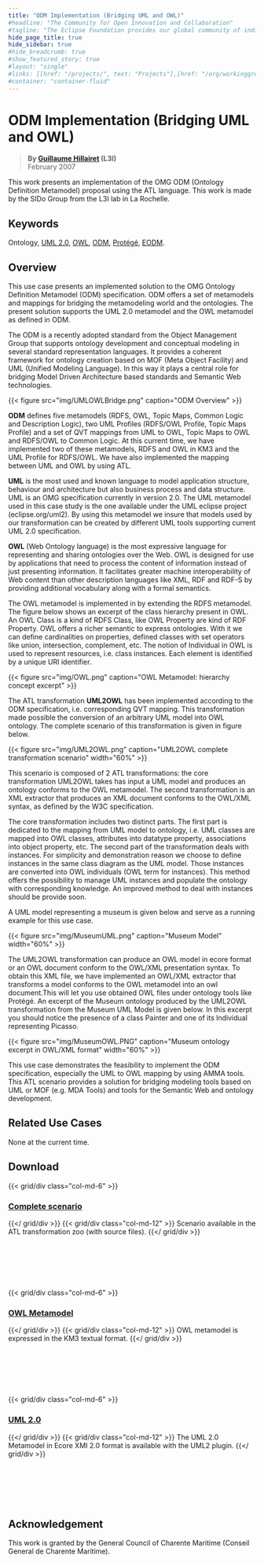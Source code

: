 ```yaml
---
title: "ODM Implementation (Bridging UML and OWL)"
#headline: "The Community for Open Innovation and Collaboration"
#tagline: "The Eclipse Foundation provides our global community of individuals and organizations with a mature, scalable, and business-friendly environment for open source software collaboration and innovation."
hide_page_title: true
hide_sidebar: true
#hide_breadcrumb: true
#show_featured_story: true
#layout: "single"
#links: [[href: "/projects/", text: "Projects"],[href: "/org/workinggroups/", text: "Working Group"],[href: "/membership/", text: "Members"],[href: "/org/value", text: "Business Value"]]
#container: "container-fluid"
---
```


# ODM Implementation (Bridging UML and OWL)

> **By [Guillaume Hillairet](mailto:g<dot>hillairet<at>gmail<dot>com) (L3I)** \
> February 2007

This work presents an implementation of the OMG ODM (Ontology Definition Metamodel) proposal using the ATL language. This work is made by the SIDo Group from the L3I lab in La Rochelle.

## Keywords

Ontology, [UML 2.0](https://www.uml.org/), [OWL](https://www.w3.org/2004/OWL), [ODM](https://www.omg.org/ontology), [Protégé](https://protege.stanford.edu/), [EODM](https://www.eclipse.org/modeling/mdt/?project=eodm).

## Overview

This use case presents an implemented solution to the OMG Ontology Definition Metamodel (ODM) specification. ODM offers a set of metamodels and mappings for bridging the metamodeling world and the ontologies. The present solution supports the UML 2.0 metamodel and the OWL metamodel as defined in ODM.

The ODM is a recently adopted standard from the Object Management Group that supports ontology development and conceptual modeling in several standard representation languages. It provides a coherent framework for ontology creation based on MOF (Meta Object Facility) and UML (Unified Modeling Language). In this way it plays a central role for bridging Model Driven Architecture based standards and Semantic Web technologies.

{{< figure src="img/UMLOWLBridge.png" caption="ODM Overview" >}}

**ODM** defines five metamodels (RDFS, OWL, Topic Maps, Common Logic and Description Logic), two UML Profiles (RDFS/OWL Profile, Topic Maps Profile) and a set of QVT mappings from UML to OWL, Topic Maps to OWL and RDFS/OWL to Common Logic. At this current time, we have implemented two of these metamodels, RDFS and OWL in KM3 and the UML Profile for RDFS/OWL. We have also implemented the mapping between UML and OWL by using ATL.

**UML** is the most used and known language to model application structure, behaviour and architecture but also business process and data structure. UML is an OMG specification currently in version 2.0. The UML metamodel used in this case study is the one available under the UML eclipse project (eclipse.org/uml2). By using this metamodel we insure that models used by our transformation can be created by different UML tools supporting current UML 2.0 specification.

**OWL** (Web Ontology language) is the most expressive language for representing and sharing ontologies over the Web. OWL is designed for use by applications that need to process the content of information instead of just presenting information. It facilitates greater machine interoperability of Web content than other description languages like XML, RDF and RDF-S by providing additional vocabulary along with a formal semantics.

The OWL metamodel is implemented in by extending the RDFS metamodel. The figure below shows an excerpt of the class hierarchy present in OWL. An OWL Class is a kind of RDFS Class, like OWL Property are kind of RDF Property. OWL offers a richer semantic to express ontologies. With it we can define cardinalities on properties, defined classes with set operators like union, intersection, complement, etc. The notion of Individual in OWL is used to represent resources, i.e. class instances. Each element is identified by a unique URI identifier.

{{< figure src="img/OWL.png" caption="OWL Metamodel: hierarchy concept excerpt" >}}

The ATL transformation **UML2OWL** has been implemented according to the ODM specification, i.e. corresponding QVT mapping. This transformation made possible the conversion of an arbitrary UML model into OWL ontology. The complete scenario of this transformation is given in figure below.

{{< figure src="img/UML2OWL.png" caption="UML2OWL complete transformation scenario" width="60%" >}}

This scenario is composed of 2 ATL transformations: the core transformation UML2OWL takes has input a UML model and produces an ontology conforms to the OWL metamodel. The second transformation is an XML extractor that produces an XML document conforms to the OWL/XML syntax, as defined by the W3C specification.

The core transformation includes two distinct parts. The first part is dedicated to the mapping from UML model to ontology, i.e. UML classes are mapped into OWL classes, attributes into datatype property, associations into object property, etc. The second part of the transformation deals with instances. For simplicity and demonstration reason we choose to define instances in the same class diagram as the UML model. Those instances are converted into OWL individuals (OWL term for instances). This method offers the possibility to manage UML instances and populate the ontology with corresponding knowledge. An improved method to deal with instances should be provide soon.

A UML model representing a museum is given below and serve as a running example for this use case.

{{< figure src="img/MuseumUML.png" caption="Museum Model" width="60%" >}}

The UML2OWL transformation can produce an OWL model in ecore format or an OWL document conform to the OWL/XML presentation syntax. To obtain this XML file, we have implemented an OWL/XML extractor that transforms a model conforms to the OWL metamodel into an owl document.This will let you use obtained OWL files under ontology tools like Protégé. An excerpt of the Museum ontology produced by the UML2OWL transformation from the Museum UML Model is given below. In this excerpt you should notice the presence of a class Painter and one of its Individual representing Picasso.

{{< figure src="img/MuseumOWL.PNG" caption="Museum ontology excerpt in OWL/XML format" width="60%" >}}

This use case demonstrates the feasibility to implement the ODM specification, especially the UML to OWL mapping by using AMMA tools. This ATL scenario provides a solution for bridging modeling tools based on UML or MOF (e.g. MDA Tools) and tools for the Semantic Web and ontology development.

## Related Use Cases

None at the current time.

##  Download

{{< grid/div class="col-md-6" >}}
### [Complete scenario](../../atltransformations/#uml-to-owl)
{{</ grid/div >}}
{{< grid/div class="col-md-12" >}}
Scenario available in the ATL transformation zoo (with source files).
{{</ grid/div >}}

&nbsp;

&nbsp;

&nbsp;

{{< grid/div class="col-md-6" >}}
### [OWL Metamodel](https://www.eclipse.org/gmt/am3/zoos/atlanticZoo/#OWL)
{{</ grid/div >}}
{{< grid/div class="col-md-12" >}}
OWL metamodel is expressed in the KM3 textual format.
{{</ grid/div >}}

&nbsp;

&nbsp;

&nbsp;

{{< grid/div class="col-md-6" >}}
### [UML 2.0](https://www.eclipse.org/uml2)
{{</ grid/div >}}
{{< grid/div class="col-md-12" >}}
The UML 2.0 Metamodel in Ecore XMI 2.0 format is available with the UML2 plugin.
{{</ grid/div >}}

&nbsp;

&nbsp;

&nbsp;

##  Acknowledgement

This work is granted by the General Council of Charente Maritime (Conseil General de Charente Maritime).

